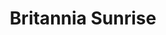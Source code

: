 ---
layout: product
product_id: 1419058446398
id: 1419058446398
title: Britannia Sunrise
body_html: >-
  <p>Taken at Britannia Beach in Squamish, BC during the Summer of 2016.</p>

  <p>This photo has a has a very special place in my heart. The day started at 3 am to catch the sunrise at Britannia Beach. Being in Kitsilano at the time, we had a drive ahead of us; if we were going to make it. It was a full day, starting at Britannia, then on to Whistler and all the way back and past to Abbotsford; all to end the day with a Fieldhouse beer. Truly a day to make one appreciate all that Mother Nature has to offer.</p>

  <p> </p>
vendor: Connell McCarthy
product_type: Photo Print
created_at: 2018-08-22T19:41:48-04:00
handle: britannia-sunrise
updated_at: 2022-01-27T21:23:45-05:00
published_at: 2018-08-22T19:38:24-04:00
template_suffix: ""
status: active
published_scope: global
tags: Batch 01, mountain, mountains, Print, snow, sunrise, sunset
admin_graphql_api_id: gid://shopify/Product/1419058446398
variants:
  - product_id: 1419058446398
    id: 39574752919614
    title: 8x10" / Full Colour
    price: "35.00"
    sku: CM-PP-B1-01-XXS-FC
    position: 1
    inventory_policy: deny
    compare_at_price: null
    fulfillment_service: manual
    inventory_management: null
    option1: 8x10"
    option2: Full Colour
    option3: null
    created_at: 2021-08-30T12:10:10-04:00
    updated_at: 2021-08-30T12:29:41-04:00
    taxable: true
    barcode: ""
    grams: 208
    image_id: 6198826041406
    weight: 0.208
    weight_unit: kg
    inventory_item_id: 41669193105470
    inventory_quantity: 0
    old_inventory_quantity: 0
    requires_shipping: true
    admin_graphql_api_id: gid://shopify/ProductVariant/39574752919614
  - product_id: 1419058446398
    id: 39574779461694
    title: 8x10" / Black & White
    price: "35.00"
    sku: CM-PP-B1-01-XXS-BW
    position: 2
    inventory_policy: deny
    compare_at_price: null
    fulfillment_service: manual
    inventory_management: null
    option1: 8x10"
    option2: Black & White
    option3: null
    created_at: 2021-08-30T12:18:09-04:00
    updated_at: 2021-08-30T12:29:41-04:00
    taxable: true
    barcode: ""
    grams: 208
    image_id: 6198825910334
    weight: 0.208
    weight_unit: kg
    inventory_item_id: 41669219614782
    inventory_quantity: 0
    old_inventory_quantity: 0
    requires_shipping: true
    admin_graphql_api_id: gid://shopify/ProductVariant/39574779461694
  - product_id: 1419058446398
    id: 12375468769342
    title: 8.5x11" / Full Colour
    price: "35.00"
    sku: CM-PP-B1-01-XS-FC
    position: 3
    inventory_policy: deny
    compare_at_price: null
    fulfillment_service: manual
    inventory_management: null
    option1: 8.5x11"
    option2: Full Colour
    option3: null
    created_at: 2018-08-22T19:41:48-04:00
    updated_at: 2021-08-30T12:29:42-04:00
    taxable: true
    barcode: ""
    grams: 208
    image_id: 6198826041406
    weight: 0.208
    weight_unit: kg
    inventory_item_id: 12538699546686
    inventory_quantity: -2
    old_inventory_quantity: -2
    requires_shipping: true
    admin_graphql_api_id: gid://shopify/ProductVariant/12375468769342
  - product_id: 1419058446398
    id: 39574776873022
    title: 8.5x11" / Black & White
    price: "35.00"
    sku: CM-PP-B1-01-XS-BW
    position: 4
    inventory_policy: deny
    compare_at_price: null
    fulfillment_service: manual
    inventory_management: null
    option1: 8.5x11"
    option2: Black & White
    option3: null
    created_at: 2021-08-30T12:17:20-04:00
    updated_at: 2021-08-30T12:29:43-04:00
    taxable: true
    barcode: ""
    grams: 208
    image_id: 6198825910334
    weight: 0.208
    weight_unit: kg
    inventory_item_id: 41669217026110
    inventory_quantity: -2
    old_inventory_quantity: -2
    requires_shipping: true
    admin_graphql_api_id: gid://shopify/ProductVariant/39574776873022
  - product_id: 1419058446398
    id: 12375468802110
    title: 13x19" / Full Colour
    price: "40.00"
    sku: CM-PP-B1-01-S-FC
    position: 5
    inventory_policy: deny
    compare_at_price: null
    fulfillment_service: manual
    inventory_management: null
    option1: 13x19"
    option2: Full Colour
    option3: null
    created_at: 2018-08-22T19:41:48-04:00
    updated_at: 2021-08-30T12:29:44-04:00
    taxable: true
    barcode: ""
    grams: 208
    image_id: 6198826041406
    weight: 0.208
    weight_unit: kg
    inventory_item_id: 12538699579454
    inventory_quantity: 0
    old_inventory_quantity: 0
    requires_shipping: true
    admin_graphql_api_id: gid://shopify/ProductVariant/12375468802110
  - product_id: 1419058446398
    id: 39574778544190
    title: 13x19" / Black & White
    price: "40.00"
    sku: CM-PP-B1-01-S-BW
    position: 6
    inventory_policy: deny
    compare_at_price: null
    fulfillment_service: manual
    inventory_management: null
    option1: 13x19"
    option2: Black & White
    option3: null
    created_at: 2021-08-30T12:17:51-04:00
    updated_at: 2021-08-30T12:29:45-04:00
    taxable: true
    barcode: ""
    grams: 208
    image_id: 6198825910334
    weight: 0.208
    weight_unit: kg
    inventory_item_id: 41669218730046
    inventory_quantity: 0
    old_inventory_quantity: 0
    requires_shipping: true
    admin_graphql_api_id: gid://shopify/ProductVariant/39574778544190
  - product_id: 1419058446398
    id: 39574755606590
    title: 16x20" / Full Colour
    price: "50.00"
    sku: CM-PP-B1-01-M-FC
    position: 7
    inventory_policy: deny
    compare_at_price: null
    fulfillment_service: manual
    inventory_management: null
    option1: 16x20"
    option2: Full Colour
    option3: null
    created_at: 2021-08-30T12:10:58-04:00
    updated_at: 2021-08-30T12:38:03-04:00
    taxable: true
    barcode: ""
    grams: 208
    image_id: 6198826041406
    weight: 0.208
    weight_unit: kg
    inventory_item_id: 41669195792446
    inventory_quantity: 0
    old_inventory_quantity: 0
    requires_shipping: true
    admin_graphql_api_id: gid://shopify/ProductVariant/39574755606590
  - product_id: 1419058446398
    id: 39574780346430
    title: 16x20" / Black & White
    price: "50.00"
    sku: CM-PP-B1-01-M-BW
    position: 8
    inventory_policy: deny
    compare_at_price: null
    fulfillment_service: manual
    inventory_management: null
    option1: 16x20"
    option2: Black & White
    option3: null
    created_at: 2021-08-30T12:18:28-04:00
    updated_at: 2021-08-30T12:38:04-04:00
    taxable: true
    barcode: ""
    grams: 208
    image_id: 6198825910334
    weight: 0.208
    weight_unit: kg
    inventory_item_id: 41669220532286
    inventory_quantity: 0
    old_inventory_quantity: 0
    requires_shipping: true
    admin_graphql_api_id: gid://shopify/ProductVariant/39574780346430
  - product_id: 1419058446398
    id: 39574757310526
    title: 20x24" / Full Colour
    price: "60.00"
    sku: CM-PP-B1-01-L-FC
    position: 9
    inventory_policy: deny
    compare_at_price: null
    fulfillment_service: manual
    inventory_management: null
    option1: 20x24"
    option2: Full Colour
    option3: null
    created_at: 2021-08-30T12:11:26-04:00
    updated_at: 2021-08-30T12:29:47-04:00
    taxable: true
    barcode: ""
    grams: 208
    image_id: 6198826041406
    weight: 0.208
    weight_unit: kg
    inventory_item_id: 41669197496382
    inventory_quantity: 0
    old_inventory_quantity: 0
    requires_shipping: true
    admin_graphql_api_id: gid://shopify/ProductVariant/39574757310526
  - product_id: 1419058446398
    id: 39574781329470
    title: 20x24" / Black & White
    price: "60.00"
    sku: CM-PP-B1-01-L-BW
    position: 10
    inventory_policy: deny
    compare_at_price: null
    fulfillment_service: manual
    inventory_management: null
    option1: 20x24"
    option2: Black & White
    option3: null
    created_at: 2021-08-30T12:18:45-04:00
    updated_at: 2021-08-30T12:29:48-04:00
    taxable: true
    barcode: ""
    grams: 208
    image_id: 6198825910334
    weight: 0.208
    weight_unit: kg
    inventory_item_id: 41669221515326
    inventory_quantity: 0
    old_inventory_quantity: 0
    requires_shipping: true
    admin_graphql_api_id: gid://shopify/ProductVariant/39574781329470
  - product_id: 1419058446398
    id: 39574758981694
    title: 20x30" / Full Colour
    price: "70.00"
    sku: CM-PP-B1-01-XL-FC
    position: 11
    inventory_policy: deny
    compare_at_price: null
    fulfillment_service: manual
    inventory_management: null
    option1: 20x30"
    option2: Full Colour
    option3: null
    created_at: 2021-08-30T12:11:51-04:00
    updated_at: 2021-08-30T12:29:48-04:00
    taxable: true
    barcode: ""
    grams: 208
    image_id: 6198826041406
    weight: 0.208
    weight_unit: kg
    inventory_item_id: 41669199167550
    inventory_quantity: 0
    old_inventory_quantity: 0
    requires_shipping: true
    admin_graphql_api_id: gid://shopify/ProductVariant/39574758981694
  - product_id: 1419058446398
    id: 39574782836798
    title: 20x30" / Black & White
    price: "70.00"
    sku: CM-PP-B1-01-XL-BW
    position: 12
    inventory_policy: deny
    compare_at_price: null
    fulfillment_service: manual
    inventory_management: null
    option1: 20x30"
    option2: Black & White
    option3: null
    created_at: 2021-08-30T12:19:12-04:00
    updated_at: 2021-08-30T12:29:49-04:00
    taxable: true
    barcode: ""
    grams: 208
    image_id: 6198825910334
    weight: 0.208
    weight_unit: kg
    inventory_item_id: 41669222989886
    inventory_quantity: 0
    old_inventory_quantity: 0
    requires_shipping: true
    admin_graphql_api_id: gid://shopify/ProductVariant/39574782836798
  - product_id: 1419058446398
    id: 39574761340990
    title: 24x36" / Full Colour
    price: "90.00"
    sku: CM-PP-B1-01-XXL-FC
    position: 13
    inventory_policy: deny
    compare_at_price: null
    fulfillment_service: manual
    inventory_management: null
    option1: 24x36"
    option2: Full Colour
    option3: null
    created_at: 2021-08-30T12:12:30-04:00
    updated_at: 2021-08-30T12:29:50-04:00
    taxable: true
    barcode: ""
    grams: 208
    image_id: 6198826041406
    weight: 0.208
    weight_unit: kg
    inventory_item_id: 41669201494078
    inventory_quantity: 0
    old_inventory_quantity: 0
    requires_shipping: true
    admin_graphql_api_id: gid://shopify/ProductVariant/39574761340990
  - product_id: 1419058446398
    id: 39574783950910
    title: 24x36" / Black & White
    price: "90.00"
    sku: CM-PP-B1-01-XXL-BW
    position: 14
    inventory_policy: deny
    compare_at_price: null
    fulfillment_service: manual
    inventory_management: null
    option1: 24x36"
    option2: Black & White
    option3: null
    created_at: 2021-08-30T12:19:33-04:00
    updated_at: 2021-08-30T12:29:50-04:00
    taxable: true
    barcode: ""
    grams: 208
    image_id: 6198825910334
    weight: 0.208
    weight_unit: kg
    inventory_item_id: 41669224136766
    inventory_quantity: 0
    old_inventory_quantity: 0
    requires_shipping: true
    admin_graphql_api_id: gid://shopify/ProductVariant/39574783950910
  - product_id: 1419058446398
    id: 39574764322878
    title: 30x40" / Full Colour
    price: "100.00"
    sku: CM-PP-B1-01-XXXL-FC
    position: 15
    inventory_policy: deny
    compare_at_price: null
    fulfillment_service: manual
    inventory_management: null
    option1: 30x40"
    option2: Full Colour
    option3: null
    created_at: 2021-08-30T12:13:18-04:00
    updated_at: 2021-08-30T12:29:52-04:00
    taxable: true
    barcode: ""
    grams: 208
    image_id: 6198826041406
    weight: 0.208
    weight_unit: kg
    inventory_item_id: 41669204508734
    inventory_quantity: 0
    old_inventory_quantity: 0
    requires_shipping: true
    admin_graphql_api_id: gid://shopify/ProductVariant/39574764322878
  - product_id: 1419058446398
    id: 39574785392702
    title: 30x40" / Black & White
    price: "100.00"
    sku: CM-PP-B1-01-XXXL-BW
    position: 16
    inventory_policy: deny
    compare_at_price: null
    fulfillment_service: manual
    inventory_management: null
    option1: 30x40"
    option2: Black & White
    option3: null
    created_at: 2021-08-30T12:19:59-04:00
    updated_at: 2021-08-30T12:29:54-04:00
    taxable: true
    barcode: ""
    grams: 208
    image_id: 6198825910334
    weight: 0.208
    weight_unit: kg
    inventory_item_id: 41669225578558
    inventory_quantity: 0
    old_inventory_quantity: 0
    requires_shipping: true
    admin_graphql_api_id: gid://shopify/ProductVariant/39574785392702
options:
  - product_id: 1419058446398
    id: 1948189917246
    name: Size
    position: 1
    values:
      - 8x10"
      - 8.5x11"
      - 13x19"
      - 16x20"
      - 20x24"
      - 20x30"
      - 24x36"
      - 30x40"
  - product_id: 1419058446398
    id: 2010255425598
    name: Color
    position: 2
    values:
      - Full Colour
      - Black & White
images:
  - product_id: 1419058446398
    id: 6198826041406
    position: 1
    created_at: 2019-03-04T19:31:57-05:00
    updated_at: 2019-10-20T18:44:16-04:00
    alt: null
    width: 1000
    height: 1500
    src: https://cdn.shopify.com/s/files/1/1624/2355/products/CM---Britannia-Sunrise-_Product-Mockup-2019.jpg?v=1571611456
    variant_ids:
      - 12375468769342
      - 12375468802110
      - 39574752919614
      - 39574755606590
      - 39574757310526
      - 39574758981694
      - 39574761340990
      - 39574764322878
    admin_graphql_api_id: gid://shopify/ProductImage/6198826041406
  - product_id: 1419058446398
    id: 6198825910334
    position: 2
    created_at: 2019-03-04T19:31:55-05:00
    updated_at: 2019-10-20T18:44:16-04:00
    alt: null
    width: 1000
    height: 1500
    src: https://cdn.shopify.com/s/files/1/1624/2355/products/CM---Britannia-Sunrise-_Product-Mockup-2019_-_B_W.jpg?v=1571611456
    variant_ids:
      - 39574776873022
      - 39574778544190
      - 39574779461694
      - 39574780346430
      - 39574781329470
      - 39574782836798
      - 39574783950910
      - 39574785392702
    admin_graphql_api_id: gid://shopify/ProductImage/6198825910334
  - product_id: 1419058446398
    id: 28229531828286
    position: 3
    created_at: 2021-05-04T17:26:49-04:00
    updated_at: 2021-05-04T17:26:49-04:00
    alt: null
    width: 2000
    height: 1800
    src: https://cdn.shopify.com/s/files/1/1624/2355/products/PAR_02_0001_0ce554ac-fa41-4a48-be5c-48cf275850ea.png?v=1620163609
    variant_ids: []
    admin_graphql_api_id: gid://shopify/ProductImage/28229531828286
image:
  product_id: 1419058446398
  id: 6198826041406
  position: 1
  created_at: 2019-03-04T19:31:57-05:00
  updated_at: 2019-10-20T18:44:16-04:00
  alt: null
  width: 1000
  height: 1500
  src: https://cdn.shopify.com/s/files/1/1624/2355/products/CM---Britannia-Sunrise-_Product-Mockup-2019.jpg?v=1571611456
  variant_ids:
    - 12375468769342
    - 12375468802110
    - 39574752919614
    - 39574755606590
    - 39574757310526
    - 39574758981694
    - 39574761340990
    - 39574764322878
  admin_graphql_api_id: gid://shopify/ProductImage/6198826041406

---